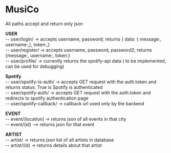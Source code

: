 # MusiCo


All paths accept and return only json


**USER**</br>
-- user/login/ -> accepts username, password; returns { data: { message:, username:,}, token:,} </br>
-- user/register/ -> accepts username, password, password2; returns {message:, username:, token:} </br>
-- user/profile/ -> currently returns the spotify-api data ( to be implemented, can be used for debugging) </br>

  **Spotify**</br>
  -- user/spotify-is-auth/ -> accepts GET request with the auth.token and returns status: True is Spotify is authenticated</br>
  -- user/spotify-auth/ -> accepts GET request with the auth.token and redirects to spotify authentication page </br>
  -- user/spotify-callback/ -> callback url used only by the backend </br>

**EVENT**</br>
-- event/(location) -> returns json of all events in that city </br>
-- event/(id) --> returns json for that event </br>

**ARTIST**</br>
-- artist/ -> returns json list of all artists in database</br>
-- artist/(id) -> returns details about that artist</br>
  
 

